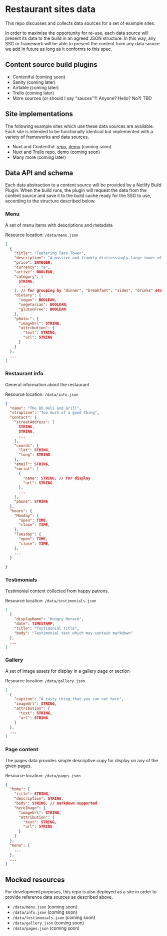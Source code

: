 # Restaurant sites data

This repo discusses and collects data sources for a set of example sites.

In order to maximise the opportunity for re-use, each data source will present its data to the build in an agreed JSON structure. In this way, any SSG or framework will be able to present the content from any data source we add in future as long as it conforms to this spec.

## Content source build plugins

- Contentful (coming soon)
- Sanity (coming later)
- Airtable (coming later)
- Trello (coming later)
- More sources (or should I say "sauces"?! Anyone? Hello? No?) TBD

## Site implementations

The following example sites which use these data sources are available.  Each site is intended to be functionally identical but implemented with a variety of frameworks and data sources.

- Nuxt and Contentful: [repo](https://github.com/netlify/demo-restaurant-nuxt-contentful), [demo](https://demo-restaurant-contentful-nuxt.netlify.app/) (coming soon)
- Nuxt and Trello repo, demo (coming soon)
- Many more (coming later)

## Data API and schema

Each data abstraction to a content source will be provided by a Netlify Build Plugin. When the build runs, the plugin will request the data from the content source and save it to the build cache ready for the SSG to use, according to the structure described below.

### Menu

A set of menu items with descriptions and metadata

Resource location: `/data/menu.json`

```json
[
  {
    "title": "Teetering Taco Tower",
    "description": "A massive and frankly distressingly large tower of tacos with every filling you can imagine, and far more tacos than you need",
    "price": INTEGER,
    "currency": "$",
    "active": BOOLEAN,
    "category": [
      STRING,
      ...
    ], // for grouping by "dinner", "breakfast", "sides", "drinks" etc
    "dietary": {
      "vegan": BOOLEAN,
      "vegetarian": BOOLEAN,
      "glutenFree": BOOLEAN
    },
    "photo:": {
      "imageUrl": STRING,
      "attribution": {
        "text": STRING,
        "url": STRING
      }
    }
  },
  ...
]

```


### Restaurant info

General information about the restaurant

Resource location: `/data/info.json`

```json
{
  "name": "The DX Deli and Grill",
  "strapline": "Too much of a good thing",
  "contact": {
    "streetAddress": [
      STRING,
      STRING,
      ...
    ],
    "coords": {
      "lat": STRING,
      "long": STRING
    },
    "email": STRING,
    "social": [
      {
        "name": STRING, // For display
        "url": STRING
      },
      ...
    ],
    "phone": STRING
  },
  "hours": {
    "Monday": {
      "open": TIME,
      "close": TIME,
    },
    "Tuesday": {
      "open": TIME,
      "close": TIME,
    },
    ...
  }
   
}
```


### Testimonials

Testimonial content collected from happy patrons.

Resource location: `/data/testimonials.json`

```json
[
  {
    "displayName": "Hungry Horace",
    "date": TIMESTAMP,
    "title": "Testimonial title",
    "body": "Testimonial text which may contain markdown"
  },
  ...
]

```


### Gallery

A set of image assets for display in a gallery page or section

Resource location: `/data/gallery.json`

```json
[
  {
    "caption": "A tasty thing that you can eat here",
    "imageUrl": STRING,
    "attribution": {
      "text": STRING,
      "url": STRING
    }
  },
  ...
]
```


### Page content

The pages data provides simple descriptive copy for display on any of the given pages.

Resource location: `/data/pages.json`

```json
{
  "home": {
    "title": STRING,
    "description": STRING,
    "body": STRING, // markdown supported
    "heroImage": {
      "imageUrl": STRING,
      "attribution": {
        "text": STRING,
        "url": STRING
      }
    }
  },
  "menu": {
    ...
  },
  ...
}
```

## Mocked resources

For development purposes, this repo is also deployed as a site in order to provide reference data sources as described above.

- `/data/menu.json` (coming soon)
- `/data/info.json` (coming soon)
- `/data/testimonials.json` (coming soon)
- `/data/gallery.json` (coming soon)
- `/data/pages.json` (coming soon)
